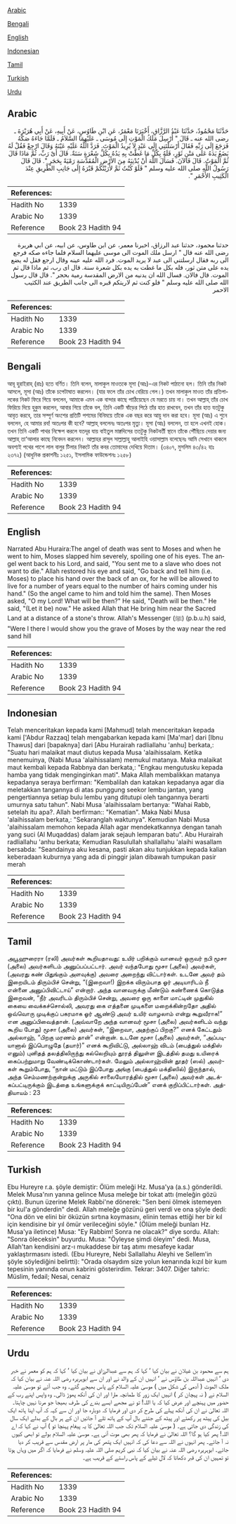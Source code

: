 [Arabic](#arabic)

[Bengali](#bengali)

[English](#english)

[Indonesian](#indonesian)

[Tamil](#tamil)

[Turkish](#turkish)

[Urdu](#urdu)

## Arabic


<div dir="rtl" lang="ar" style={{fontSize:'larger',backgroundColor:'#f8f9fa',padding:20}}>
حَدَّثَنَا مَحْمُودٌ، حَدَّثَنَا عَبْدُ الرَّزَّاقِ، أَخْبَرَنَا مَعْمَرٌ، عَنِ ابْنِ طَاوُسٍ، عَنْ أَبِيهِ، عَنْ أَبِي هُرَيْرَةَ ـ رضى الله عنه ـ قَالَ ‏"‏ أُرْسِلَ مَلَكُ الْمَوْتِ إِلَى مُوسَى ـ عَلَيْهِمَا السَّلاَمُ ـ فَلَمَّا جَاءَهُ صَكَّهُ فَرَجَعَ إِلَى رَبِّهِ فَقَالَ أَرْسَلْتَنِي إِلَى عَبْدٍ لاَ يُرِيدُ الْمَوْتَ‏.‏ فَرَدَّ اللَّهُ عَلَيْهِ عَيْنَهُ وَقَالَ ارْجِعْ فَقُلْ لَهُ يَضَعُ يَدَهُ عَلَى مَتْنِ ثَوْرٍ، فَلَهُ بِكُلِّ مَا غَطَّتْ بِهِ يَدُهُ بِكُلِّ شَعْرَةٍ سَنَةٌ‏.‏ قَالَ أَىْ رَبِّ، ثُمَّ مَاذَا قَالَ ثُمَّ الْمَوْتُ‏.‏ قَالَ فَالآنَ‏.‏ فَسَأَلَ اللَّهَ أَنْ يُدْنِيَهُ مِنَ الأَرْضِ الْمُقَدَّسَةِ رَمْيَةً بِحَجَرٍ ‏"‏‏.‏ قَالَ قَالَ رَسُولُ اللَّهِ صلى الله عليه وسلم ‏"‏ فَلَوْ كُنْتُ ثَمَّ لأَرَيْتُكُمْ قَبْرَهُ إِلَى جَانِبِ الطَّرِيقِ عِنْدَ الْكَثِيبِ الأَحْمَرِ ‏"‏‏.‏
</div>
<div style={{backgroundColor:'#f8f9fa',padding:20, marginBottom: 10}}><table> <thead> <tr> <th>References:</th> <th></th> </tr> </thead> <tbody><tr><td>Hadith No</td><td>1339</td></tr><tr><td>Arabic No</td><td>1339</td></tr><tr><td>Reference</td><td>Book 23 Hadith 94</td></tr></tbody></table></div>


<div dir="rtl" lang="ar" style={{fontSize:'larger',backgroundColor:'#f8f9fa',padding:20}}>
حدثنا محمود، حدثنا عبد الرزاق، اخبرنا معمر، عن ابن طاوس، عن ابيه، عن ابي هريرة رضى الله عنه قال " ارسل ملك الموت الى موسى عليهما السلام فلما جاءه صكه فرجع الى ربه فقال ارسلتني الى عبد لا يريد الموت. فرد الله عليه عينه وقال ارجع فقل له يضع يده على متن ثور، فله بكل ما غطت به يده بكل شعرة سنة. قال اى رب، ثم ماذا قال ثم الموت. قال فالان. فسال الله ان يدنيه من الارض المقدسة رمية بحجر ". قال قال رسول الله صلى الله عليه وسلم " فلو كنت ثم لاريتكم قبره الى جانب الطريق عند الكثيب الاحمر
</div>
<div style={{backgroundColor:'#f8f9fa',padding:20, marginBottom: 10}}><table> <thead> <tr> <th>References:</th> <th></th> </tr> </thead> <tbody><tr><td>Hadith No</td><td>1339</td></tr><tr><td>Arabic No</td><td>1339</td></tr><tr><td>Reference</td><td>Book 23 Hadith 94</td></tr></tbody></table></div>

## Bengali


<div dir="ltr" lang="bn" style={{fontSize:'larger',backgroundColor:'#f8f9fa',padding:20}}>
আবূ হুরাইরাহ্ (রাঃ) হতে বর্ণিত। তিনি বলেন, মালাকুল মাওতকে মূসা (আঃ)-এর নিকট পাঠানো হল। তিনি তাঁর নিকট আসলে, মূসা (আঃ) তাঁকে চপেটাঘাত করলেন। (যার ফলে তাঁর চোখ বেরিয়ে গেল।) তখন মালাকুল মাওত তাঁর প্রতিপালকের নিকট ফিরে গিয়ে বললেন, আমাকে এমন এক বান্দার কাছে পাঠিয়েছেন যে মরতে চায় না। তখন আল্লাহ্ তাঁর চোখ ফিরিয়ে দিয়ে হুকুম করলেন, আবার গিয়ে তাঁকে বল, তিনি একটি ষাঁড়ের পিঠে তাঁর হাত রাখবেন, তখন তাঁর হাত যতটুকু আবৃত করবে, তার সম্পূর্ণ অংশের প্রতিটি পশমের বিনিময়ে তাঁকে এক বছর করে আয়ু দান করা হবে। মূসা (আঃ) এ শুনে বললেন, হে আমার রব! অতঃপর কী হবে? আল্লাহ্ বললেনঃ অতঃপর মৃত্যু। মূসা (আঃ) বললেন, তা হলে এখনই হোক। তখন তিনি একটি পাথর নিক্ষেপ করলে যতদূর যায় বাইতুল মাক্বদিসের ততটুকু নিকটবর্তী স্থানে তাঁকে পৌঁছিয়ে দেয়ার জন্য আল্লাহ্ তা‘আলার কাছে নিবেদন করলেন। আল্লাহর রাসূল সাল্লাল্লাহু আলাইহি ওয়াসাল্লাম বলেছেনঃ আমি সেখানে থাকলে অবশ্যই পথের পাশে লাল বালুর টিলার নিকটে তাঁর কবর তোমাদের দেখিয়ে দিতাম। (৩৪০৭, মুসলিম ৪৩/৪২ হাঃ ২৩৭২) (আধুনিক প্রকাশনীঃ ১২৫১, ইসলামিক ফাউন্ডেশনঃ ১২৫৮)
</div>
<div style={{backgroundColor:'#f8f9fa',padding:20, marginBottom: 10}}><table> <thead> <tr> <th>References:</th> <th></th> </tr> </thead> <tbody><tr><td>Hadith No</td><td>1339</td></tr><tr><td>Arabic No</td><td>1339</td></tr><tr><td>Reference</td><td>Book 23 Hadith 94</td></tr></tbody></table></div>

## English


<div dir="ltr" lang="en" style={{fontSize:'larger',backgroundColor:'#f8f9fa',padding:20}}>
Narrated Abu Huraira:The angel of death was sent to Moses and when he went to him, Moses slapped him severely, spoiling one of his eyes. The angel went back to his Lord, and said, "You sent me to a slave who does not want to die." Allah restored his eye and said, "Go back and tell him (i.e. Moses) to place his hand over the back of an ox, for he will be allowed to live for a number of years equal to the number of hairs coming under his hand." (So the angel came to him and told him the same). Then Moses asked, "O my Lord! What will be then?" He said, "Death will be then." He said, "(Let it be) now." He asked Allah that He bring him near the Sacred Land at a distance of a stone's throw. Allah's Messenger (ﷺ) (p.b.u.h) said, "Were I there I would show you the grave of Moses by the way near the red sand hill
</div>
<div style={{backgroundColor:'#f8f9fa',padding:20, marginBottom: 10}}><table> <thead> <tr> <th>References:</th> <th></th> </tr> </thead> <tbody><tr><td>Hadith No</td><td>1339</td></tr><tr><td>Arabic No</td><td>1339</td></tr><tr><td>Reference</td><td>Book 23 Hadith 94</td></tr></tbody></table></div>

## Indonesian


<div dir="ltr" lang="id" style={{fontSize:'larger',backgroundColor:'#f8f9fa',padding:20}}>
Telah menceritakan kepada kami [Mahmud] telah menceritakan kepada kami ['Abdur Razzaq] telah mengabarkan kepada kami [Ma'mar] dari [Ibnu Thawus] dari [bapaknya] dari [Abu Hurairah radliallahu 'anhu] berkata,: "Suatu hari malaikat maut diutus kepada Musa 'alaihissalam. Ketika menemuinya, (Nabi Musa 'alaihissalam) memukul matanya. Maka malaikat maut kembali kepada Rabbnya dan berkata,: "Engkau mengutusku kepada hamba yang tidak menginginkan mati". Maka Allah membalikkan matanya kepadanya seraya berfirman: "Kembalilah dan katakan kepadanya agar dia meletakkan tangannya di atas punggung seekor lembu jantan, yang pengertiannya setiap bulu lembu yang ditutupi oleh tangannya berarti umurnya satu tahun". Nabi Musa 'alaihissalam bertanya: "Wahai Rabb, setelah itu apa?. Allah berfirman:: "Kematian". Maka Nabi Musa 'alaihissalam berkata,: "Sekaranglah waktunya". Kemudian Nabi Musa 'alaihissalam memohon kepada Allah agar mendekatkannya dengan tanah yang suci (Al Muqaddas) dalam jarak sejauh lemparan batu". Abu Hurairah radliallahu 'anhu berkata; Kemudian Rasulullah shallallahu 'alaihi wasallam bersabda: "Seandainya aku kesana, pasti akan aku tunjukkan kepada kalian keberadaan kuburnya yang ada di pinggir jalan dibawah tumpukan pasir merah
</div>
<div style={{backgroundColor:'#f8f9fa',padding:20, marginBottom: 10}}><table> <thead> <tr> <th>References:</th> <th></th> </tr> </thead> <tbody><tr><td>Hadith No</td><td>1339</td></tr><tr><td>Arabic No</td><td>1339</td></tr><tr><td>Reference</td><td>Book 23 Hadith 94</td></tr></tbody></table></div>

## Tamil


<div dir="ltr" lang="ta" style={{fontSize:'larger',backgroundColor:'#f8f9fa',padding:20}}>
அபூஹுரைரா (ரலி) அவர்கள் கூறியதாவது: உயிர் பறிக்கும் வானவர் ஒருவர் நபி மூசா (அலை) அவர்களிடம் அனுப்பப்பட்டார். அவர் வந்தபோது மூசா (அலை) அவர்கள், (அவரது கண் பிதுங்கும் அளவுக்கு) அவரை அறைந்து விட்டார்கள். உடனே அவர் தம் இறையிடம் திரும்பிச் சென்று, “(இறைவா!) இறக்க விரும்பாத ஓர் அடியாரிடம் நீ என்னை அனுப்பிவிட்டாய்” என்றார். அந்த வானவருக்கு மீண்டும் கண்ணைக் கொடுத்த இறைவன், “நீர் அவரிடம் திரும்பிச் சென்று, அவரை ஒரு காளை மாட்டின் முதுகில் கையை வைக்கச்சொல்லி, அவரது கை எத்தனை முடிகளை மறைக்கின்றதோ அதில் ஒவ்வொரு முடிக்குப் பகரமாக ஓர் ஆண்டு அவர் உயிர் வாழலாம் என்று கூறுவீராக!” என அனுப்பிவைத்தான். (அவ்வாறே அந்த வானவர் மூசா (அலை) அவர்களிடம் வந்து கூறிய போது) மூசா (அலை) அவர்கள், “இறைவா, அதற்குப் பிறகு?” எனக் கேட்டதும் அல்லாஹ், “பிறகு மரணம் தான்” என்றான். உடனே மூசா (அலை) அவர்கள், “அப்படியானால் இப்பொழுதே (தயார்)” எனக் கூறிவிட்டு, அல்லாஹ் விடம் (பைத்துல் மக்திஸ் எனும்) புனிதத் தலத்திலிருந்து கல்லெறியும் தூரத் திலுள்ள இடத்தில் தமது உயிரைக் கைப்பற்றுமாறு வேண்டிக்கொண்டார்கள். மேலும் அல்லாஹ்வின் தூதர் (ஸல்) அவர்கள் கூறும்போது, “நான் மட்டும் இப்போது அங்கு (பைத்துல் மக்திஸில்) இருந்தால், அந்த செம்மணற்குன்றுக்கு அருகில் சாலையோரத்தில் மூசா (அலை) அவர்கள் அடக்கப்பட்டிருக்கும் இடத்தை உங்களுக்குக் காட்டியிருப்பேன்” எனக் குறிப்பிட்டார்கள். அத்தியாயம் : 23
</div>
<div style={{backgroundColor:'#f8f9fa',padding:20, marginBottom: 10}}><table> <thead> <tr> <th>References:</th> <th></th> </tr> </thead> <tbody><tr><td>Hadith No</td><td>1339</td></tr><tr><td>Arabic No</td><td>1339</td></tr><tr><td>Reference</td><td>Book 23 Hadith 94</td></tr></tbody></table></div>

## Turkish


<div dir="ltr" lang="tr" style={{fontSize:'larger',backgroundColor:'#f8f9fa',padding:20}}>
Ebu Hureyre r.a. şöyle demiştir: Ölüm meleği Hz. Musa'ya (a.s.) gönderildi. Melek Musa'nın yanına gelince Musa meleğe bir tokat attı (meleğin gözü çıktı). Bunun üzerine Melek Rabbi'ne dönerek: "Sen beni ölmek istemeyen bir kul'a gönderdin" dedi. Allah meleğe gözünü geri verdi ve ona şöyle dedi: "Ona dön ve elini bir öküzün sırtına koymasını, elinin temas ettiği her bir kıl için kendisine bir yıl ömür verileceğini söyle." (Ölüm meleği bunları Hz. Musa'ya iletince) Musa: "Ey Rabbim! Sonra ne olacak?" diye sordu. Allah: "Sonra öleceksin" buyurdu. Musa: "Öyleyse şimdi öleyim" dedi. Musa, Allah'tan kendisini arz-ı mukaddese bir taş atımı mesafeye kadar yaklaştırmasını istedi. (Ebu Hureyre, Nebi Sallallahu Aleyhi ve Sellem'in şöyle söylediğini belirtti): "Orada olsaydım size yolun kenarında kızıl bir kum tepesinin yanında onun kabrini gösterirdim. Tekrar: 3407. Diğer tahric: Müslim, fedail; Nesai, cenaiz
</div>
<div style={{backgroundColor:'#f8f9fa',padding:20, marginBottom: 10}}><table> <thead> <tr> <th>References:</th> <th></th> </tr> </thead> <tbody><tr><td>Hadith No</td><td>1339</td></tr><tr><td>Arabic No</td><td>1339</td></tr><tr><td>Reference</td><td>Book 23 Hadith 94</td></tr></tbody></table></div>

## Urdu


<div dir="rtl" lang="ur" style={{fontSize:'larger',backgroundColor:'#f8f9fa',padding:20}}>
ہم سے محمود بن غیلان نے بیان کیا ‘ کہا کہ ہم سے عبدالرزاق نے بیان کیا ‘ کہا کہ ہم کو معمر نے خبر دی ‘ انہیں عبداللہ بن طاؤس نے ‘ انہیں ان کے والد نے اور ان سے ابوہریرہ رضی اللہ عنہ نے بیان کیا کہ ملک الموت ( آدمی کی شکل میں ) موسیٰ علیہ السلام کے پاس بھیجے گئے۔ وہ جب آئے تو موسیٰ علیہ السلام نے ( نہ پہچان کر ) انہیں ایک زور کا طمانچہ مارا اور ان کی آنکھ پھوڑ ڈالی۔ وہ واپس اپنے رب کے حضور میں پہنچے اور عرض کیا کہ یا اللہ! تو نے مجھے ایسے بندے کی طرف بھیجا جو مرنا نہیں چاہتا۔ اللہ تعالیٰ نے ان کی آنکھ پہلے کی طرح کر دی اور فرمایا کہ دوبارہ جا اور ان سے کہہ کہ آپ اپنا ہاتھ ایک بیل کی پیٹھ پر رکھئے اور پیٹھ کے جتنے بال آپ کے ہاتھ تلے آ جائیں ان کے ہر بال کے بدلے ایک سال کی زندگی دی جاتی ہے۔ ( موسیٰ علیہ السلام تک جب اللہ تعالیٰ کا یہ پیغام پہنچا تو ) آپ نے کہا کہ اے اللہ! پھر کیا ہو گا؟ اللہ تعالیٰ نے فرمایا کہ پھر بھی موت آنی ہے۔ موسیٰ علیہ السلام بولے تو ابھی کیوں نہ آ جائے۔ پھر انہوں نے اللہ سے دعا کی کہ انہیں ایک پتھر کی مار پر ارض مقدس سے قریب کر دیا جائے۔ ابوہریرہ رضی اللہ عنہ نے بیان کیا کہ نبی کریم صلی اللہ علیہ وسلم نے فرمایا کہ اگر میں وہاں ہوتا تو تمہیں ان کی قبر دکھاتا کہ لال ٹیلے کے پاس راستے کے قریب ہے۔
</div>
<div style={{backgroundColor:'#f8f9fa',padding:20, marginBottom: 10}}><table> <thead> <tr> <th>References:</th> <th></th> </tr> </thead> <tbody><tr><td>Hadith No</td><td>1339</td></tr><tr><td>Arabic No</td><td>1339</td></tr><tr><td>Reference</td><td>Book 23 Hadith 94</td></tr></tbody></table></div>